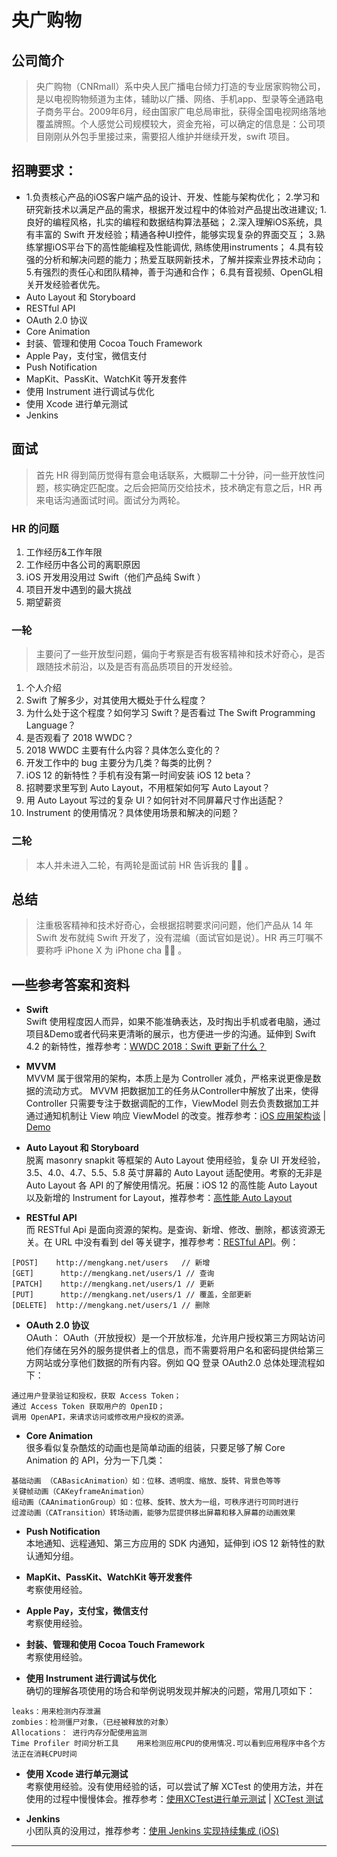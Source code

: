 # 央广购物
## 公司简介
> 央广购物（CNRmall）系中央人民广播电台倾力打造的专业居家购物公司，是以电视购物频道为主体，辅助以广播、网络、手机app、型录等全通路电子商务平台。2009年6月，经由国家广电总局审批，获得全国电视网络落地覆盖牌照。个人感觉公司规模较大，资金充裕，可以确定的信息是：公司项目刚刚从外包手里接过来，需要招人维护并继续开发，swift 项目。

## 招聘要求：
- 1.负责核心产品的iOS客户端产品的设计、开发、性能与架构优化；
2.学习和研究新技术以满足产品的需求，根据开发过程中的体验对产品提出改进建议;
1.良好的编程风格，扎实的编程和数据结构算法基础；
2.深入理解iOS系统，具有丰富的 Swift 开发经验；精通各种UI控件，能够实现复杂的界面交互；
3.熟练掌握iOS平台下的高性能编程及性能调优, 熟练使用instruments；
4.具有较强的分析和解决问题的能力；热爱互联网新技术，了解并探索业界技术动向；
5.有强烈的责任心和团队精神，善于沟通和合作；
6.具有音视频、OpenGL相关开发经验者优先。
- Auto Layout 和 Storyboard
- RESTful API
- OAuth 2.0 协议
- Core Animation
- 封装、管理和使用 Cocoa Touch Framework
- Apple Pay，支付宝，微信支付
- Push Notification
- MapKit、PassKit、WatchKit 等开发套件
- 使用 Instrument 进行调试与优化
- 使用 Xcode 进行单元测试
- Jenkins

## 面试
> 首先 HR 得到简历觉得有意会电话联系，大概聊二十分钟，问一些开放性问题，核实确定匹配度。之后会把简历交给技术，技术确定有意之后，HR 再来电话沟通面试时间。面试分为两轮。

### HR 的问题
1. 工作经历&工作年限
2. 工作经历中各公司的离职原因
3. iOS 开发用没用过 Swift（他们产品纯 Swift ）
4. 项目开发中遇到的最大挑战
5. 期望薪资

### 一轮
> 主要问了一些开放型问题，偏向于考察是否有极客精神和技术好奇心，是否跟随技术前沿，以及是否有高品质项目的开发经验。
1. 个人介绍
2. Swift 了解多少，对其使用大概处于什么程度？
3. 为什么处于这个程度？如何学习 Swift？是否看过 The Swift Programming Language？
4. 是否观看了 2018 WWDC？
5. 2018 WWDC 主要有什么内容？具体怎么变化的？
6. 开发工作中的 bug 主要分为几类？每类的比例？
7. iOS 12 的新特性？手机有没有第一时间安装 iOS 12 beta？
8. 招聘要求里写到 Auto Layout，不用框架如何写 Auto Layout？
9. 用  Auto Layout 写过的复杂 UI？如何针对不同屏幕尺寸作出适配？
10. Instrument 的使用情况？具体使用场景和解决的问题？

### 二轮
> 本人并未进入二轮，有两轮是面试前 HR 告诉我的 🤷‍♂️ 。

## 总结
> 注重极客精神和技术好奇心，会根据招聘要求问问题，他们产品从 14 年 Swift 发布就纯 Swift 开发了，没有混编（面试官如是说）。HR 再三叮嘱不要称呼 iPhone X 为 iPhone cha 🤷‍♂️ 。

## 一些参考答案和资料
* **Swift** <br>
Swift 使用程度因人而异，如果不能准确表达，及时掏出手机或者电脑，通过项目&Demo或者代码来更清晰的展示，也方便进一步的沟通。延伸到 Swift 4.2 的新特性，推荐参考：[WWDC 2018：Swift 更新了什么？](https://juejin.im/post/5b1cb5805188257d507be5d4)

* **MVVM** <br>
MVVM 属于很常用的架构，本质上是为 Controller 减负，严格来说更像是数据的流动方式。
MVVM 把数据加工的任务从Controller中解放了出来，使得 Controller 只需要专注于数据调配的工作，ViewModel 则去负责数据加工并通过通知机制让 View 响应 ViewModel 的改变。推荐参考：[iOS 应用架构谈](https://casatwy.com/iosying-yong-jia-gou-tan-kai-pian.html) | [Demo](https://www.jianshu.com/p/89a9db5d4a38)

* **Auto Layout 和 Storyboard** <br>
脱离 masonry snapkit 等框架的 Auto Layout 使用经验，复杂 UI 开发经验，3.5、4.0、4.7、5.5、5.8 英寸屏幕的 Auto Layout 适配使用。考察的无非是 Auto Layout 各 API 的了解使用情况。拓展：iOS 12 的高性能 Auto Layout 以及新增的 Instrument for Layout，推荐参考：[高性能 Auto Layout](https://juejin.im/post/5b1ea5046fb9a01e2b2cc4a7)

* **RESTful API** <br>
而 RESTful Api 是面向资源的架构。是查询、新增、修改、删除，都该资源无关。在 URL 中没有看到 del 等关键字，推荐参考：[RESTful API]( https://www.cnblogs.com/aleckhao/p/6255218.html)。例：
```
[POST]    http://mengkang.net/users   // 新增
[GET]      http://mengkang.net/users/1 // 查询
[PATCH]    http://mengkang.net/users/1 // 更新
[PUT]      http://mengkang.net/users/1 // 覆盖，全部更新
[DELETE]  http://mengkang.net/users/1 // 删除
```

- **OAuth 2.0 协议** <br>
OAuth： OAuth（开放授权）是一个开放标准，允许用户授权第三方网站访问他们存储在另外的服务提供者上的信息，而不需要将用户名和密码提供给第三方网站或分享他们数据的所有内容。例如 QQ 登录 OAuth2.0 总体处理流程如下：
```
通过用户登录验证和授权，获取 Access Token；
通过 Access Token 获取用户的 OpenID；
调用 OpenAPI，来请求访问或修改用户授权的资源。
```

- **Core Animation** <br>
很多看似复杂酷炫的动画也是简单动画的组装，只要足够了解 Core Animation 的 API，分为一下几类：
```
基础动画 （CABasicAnimation）如：位移、透明度、缩放、旋转、背景色等等
关键帧动画（CAKeyframeAnimation）
组动画（CAAnimationGroup）如：位移、旋转、放大为一组，可秩序进行可同时进行
过渡动画（CATransition）转场动画，能够为层提供移出屏幕和移入屏幕的动画效果
```

- **Push Notification** <br>
本地通知、远程通知、第三方应用的 SDK 内通知，延伸到 iOS 12 新特性的默认通知分组。

- **MapKit、PassKit、WatchKit 等开发套件** <br>
考察使用经验。

- **Apple Pay，支付宝，微信支付** <br>
考察使用经验。

- **封装、管理和使用 Cocoa Touch Framework** <br>
考察使用经验。

- **使用 Instrument 进行调试与优化** <br>
确切的理解各项使用的场合和举例说明发现并解决的问题，常用几项如下：
```
leaks：用来检测内存泄漏
zombies：检测僵尸对象，（已经被释放的对象）
Allocations： 进行内存分配使用监测
Time Profiler 时间分析工具    用来检测应用CPU的使用情况.可以看到应用程序中各个方法正在消耗CPU时间
```

- **使用 Xcode 进行单元测试** <br>
考察使用经验。没有使用经验的话，可以尝试了解 XCTest 的使用方法，并在使用的过程中慢慢体会。推荐参考：[使用XCTest进行单元测试](https://blog.csdn.net/icetime17/article/details/49893847) | [XCTest 测试](https://www.jianshu.com/nb/10822036)

- **Jenkins** <br>
小团队真的没用过，推荐参考：[使用 Jenkins 实现持续集成 (iOS)](https://www.pgyer.com/doc/view/jenkins_ios)

------
